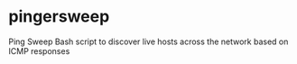 # pingersweep
Ping Sweep Bash script to discover live hosts across the network based on ICMP responses
